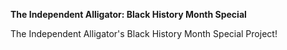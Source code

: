 **The Independent Alligator: Black History Month Special**

The Independent Alligator's Black History Month Special Project!
